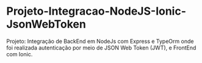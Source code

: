 # Projeto-Integracao-NodeJS-Ionic-JsonWebToken
Projeto: Integração de BackEnd em NodeJs com Express e TypeOrm onde foi realizada autenticação por meio de JSON Web Token (JWT), e FrontEnd com Ionic.
